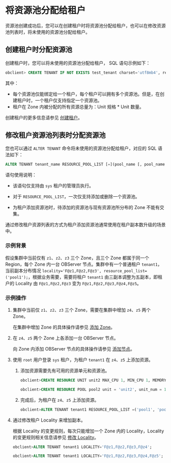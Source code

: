 # 将资源池分配给租户

资源池创建成功后，您可以在创建租户时将资源池分配给租户，也可以在修改资源池列表时，将未使用的资源池分配给租户。

## 创建租户时分配资源池

创建租户时，您可以将未使用的资源池分配给租户， SQL 语句示例如下：

```sql
obclient> CREATE TENANT IF NOT EXISTS test_tenant charset='utf8mb4', replica_num=3, zone_list=('zone1','zone2','zone3'), primary_zone='zone1;zone2,zone3', resource_pool_list=('pool1');
```

其中：

* 每个资源池仅能绑定给一个租户，每个租户可以拥有多个资源池。但是，在创建租户时，一个租户仅支持指定一个资源池。
* 租户在 Zone 内被分配的所有资源总量为：Unit 规格 \* Unit 数量。

创建租户的更多信息请参见 [创建租户](../200.manage-create-tenant.md)。

## 修改租户资源池列表时分配资源池

您也可以通过 `ALTER TENANT` 命令将未使用的资源池分配给租户，对应的 SQL 语法如下：

```sql
ALTER TENANT tenant_name RESOURCE_POOL_LIST [=](pool_name [, pool_name...]) ;
```

语句使用说明：

* 该语句仅支持由 `sys` 租户的管理员执行。

* 对于 `RESOURCE_POOL_LIST`，一次仅支持添加或删除一个资源池。

* 为租户添加资源池时，待添加的资源池与现有资源池所分布的 Zone 不能有交集。

通过修改租户资源列表的方式为租户添加资源池通常使用在租户副本数升级的场景中。

### 示例背景

假设集群中当前仅有 `z1`、`z2`、`z3` 三个 Zone，且三个 Zone 都属于同一个 Region，每个 Zone 内一台 OBServer 节点。集群中有一个普通租户 `tenant1`，当前副本分布情况 `locality='F@z1,F@z2,F@z3', resource_pool_list=('pool1');`，根据业务需要，需要将租户 `tenant1` 由三副本调整为五副本，即租户的 Locality 由 `F@z1,F@z2,F@z3` 变为 `F@z1,F@z2,F@z3,F@z4,F@z5`。

### 示例操作

1. 集群中当前仅 `z1`、`z2`、`z3` 三个 Zone，需要在集群中增加 `z4`、`z5` 两个 Zone。

   在集群中增加 Zone 的具体操作请参见 [添加 Zone](../../../100.cluster-management/300.common-cluster-operations/800.add-a-zone.md)。

2. 在 `z4`、`z5` 两个 Zone 上各添加一台 OBServer 节点。

   向 Zone 内添加 OBServer 节点的具体操作请参见 [添加节点](../../../100.cluster-management/300.common-cluster-operations/400.add-a-node.md)。

3. 使用 `root` 用户登录 `sys` 租户，为租户 `tenant1` 在 `z4`、`z5` 上添加资源。

   1. 添加资源需要先有可用的资源单元和资源池。

      ```sql
      obclient>CREATE RESOURCE UNIT unit2 MAX_CPU 1, MIN_CPU 1, MEMORY_SIZE '5G', MAX_IOPS 1024, MIN_IOPS 1024, IOPS_WEIGHT 0,LOG_DISK_SIZE '2G';
      
      obclient>CREATE RESOURCE POOL pool2 unit = 'unit2', unit_num = 1, zone_list=('z4','z5');
      ```

   2. 完成后，为租户在 `z4`、`z5` 上添加资源。

      ```sql
      obclient>ALTER TENANT tenant1 RESOURCE_POOL_LIST =('pool1', 'pool2') ;
      ```

4. 通过修改租户 Locality 来增加副本。

   根据 Locality 的变更规则，每次只能增加一个 Zone 内的 Locality，Locality 的变更规则相关信息请参见 [修改 Locality](../../../300.replica-management/200.replica-distribution/200.locality-common-operations/200.modify-locality.md)。

   ```sql
   obclient>ALTER TENANT tenant1 LOCALITY='F@z1,F@z2,F@z3,F@z4';
   
   obclient>ALTER TENANT tenant1 LOCALITY='F@z1,F@z2,F@z3,F@z4,F@z5';
   ```
